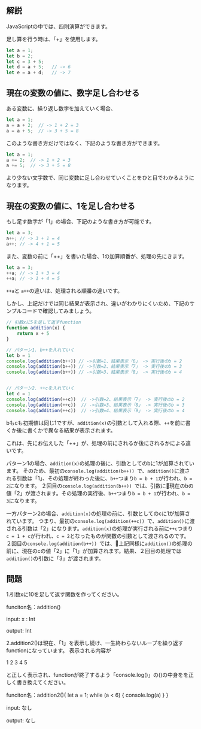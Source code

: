 
## 解説

JavaScriptの中では、四則演算ができます。

足し算を行う時は、「+」を使用します。

```javascript
let a = 1;
let b = 2;
let c = 3 + 5;
let d = a + 5;   // -> 6
let e = a + d;   // -> 7
```

## 現在の変数の値に、数字足し合わせる

ある変数に、繰り返し数字を加えていく場合、

```javascript
let a = 1;
a = a + 2;  // -> 1 + 2 = 3
a = a + 5;  // -> 3 + 5 = 8
```

このような書き方だけではなく、下記のような書き方ができます。

```javascript
let a = 1;
a += 2;  // -> 1 + 2 = 3
a += 5;  // -> 3 + 5 = 8
```

より少ない文字数で、同じ変数に足し合わせていくことをひと目でわかるようになります。

## 現在の変数の値に、1を足し合わせる

もし足す数字が「1」の場合、下記のような書き方が可能です。

```javascript
let a = 3;
a++; // -> 3 + 1 = 4
a++; // -> 4 + 1 = 5
```

また、変数の前に「++」を書いた場合、1の加算順番が、処理の先にきます。

```javascript
let a = 3;
++a; // -> 1 + 3 = 4
++a; // -> 1 + 4 = 5
```

``++a``と ``a++``の違いは、処理される順番の違いです。

しかし、上記だけでは同じ結果が表示され、違いがわかりにくいため、下記のサンプルコードで確認してみましょう。

```javascript
// 引数xに5を足して返すfunction
function addition(x) {
    return x + 5
}

// パターン1. b++を入れていく
let b = 1
console.log(addition(b++)) // ->引数=1、結果表示「6」 -> 実行後のb = 2
console.log(addition(b++)) // ->引数=2、結果表示「7」 -> 実行後のb = 3
console.log(addition(b++)) // ->引数=3、結果表示「8」 -> 実行後のb = 4


// パターン2. ++cを入れていく
let c = 1
console.log(addition(++c))  // ->引数=2、結果表示「7」 -> 実行後のb = 2
console.log(addition(++c))  // ->引数=3、結果表示「8」 -> 実行後のb = 3
console.log(addition(++c))  // ->引数=4、結果表示「9」 -> 実行後のb = 4
```

bもcも初期値は同じ1ですが、``addition(x)``の引数として入れる際、``++``を前に書くか後に書くかで異なる結果が表示されます。

これは、先にお伝えした「++」が、処理の前にされるか後にされるかによる違いです。

パターン1の場合、``addition(x)``の処理の後に、引数としてのbに1が加算されています。
そのため、最初の``console.log(addition(b++)) ``で、``addition()``に渡される引数は「1」、その処理が終わった後に、``b++``つまり``b = b + 1``が行われ、``b = 2``になります。
２回目の``console.log(addition(b++)) ``では、引数に現在のbの値「2」が渡されます。その処理の実行後、``b++``つまり``b = b + 1``が行われ、``b = 3``になります。


一方パターン2の場合、``addition(x)``の処理の前に、引数としてのcに1が加算されています。
つまり、最初の``console.log(addition(++c)) ``で、``addition()``に渡される引数は「2」になります。``addition(x)``の処理が実行される前に``++c``つまり``c = 1 + c``が行われ、``c = 2``となったものが関数の引数として渡されるのです。
２回目の``console.log(addition(b++)) ``では、上記同様に``addition()``の処理の前に、現在のcの値「2」に「1」が加算されます。結果、２回目の処理では``addition()``の引数に「3」が渡されます。



## 問題


1.引数xに10を足して返す関数を作ってください。

funciton名：addition()

input: x : Int

output: Int

2.addition2()は現在、「1」を表示し続け、一生終わらないループを繰り返すfunctionになっています。
表示される内容が

1
2
3
4
5

と正しく表示され、functionが終了するよう「console.log()」の()の中身をを正しく書き換えてください。

funciton名：addition2(){
    let a = 1;
    while (a < 6) {
    console.log(a)
    }
}

input: なし

output: なし
